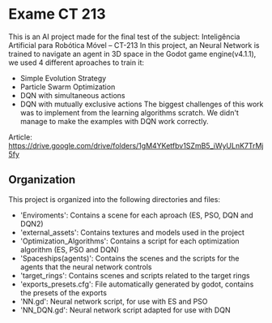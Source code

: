 # Exame CT 213
This is an AI project made for the final test of the subject: Inteligência Artificial para Robótica Móvel – CT-213
In this project, an Neural Network is trained to navigate an agent in 3D space in the Godot game engine(v4.1.1), we used 4 different aproaches to train it:
- Simple Evolution Strategy
- Particle Swarm Optimization
- DQN with simultaneous actions
- DQN with mutually exclusive actions
The biggest challenges of this work was to implement from the learning algorithms scratch. We didn't manage to make the examples with DQN work correctly.

Article: https://drive.google.com/drive/folders/1gM4YKetfbv1SZmB5_iWyULnK7TrMj5fy
## Organization
This project is organized into the following directories and files:
- 'Enviroments': Contains a scene for each aproach (ES, PSO, DQN and DQN2)
- 'external_assets': Contains textures and models used in the project
- 'Optimization_Algorithms': Contains a script for each optimization algorithm (ES, PSO and DQN)
- 'Spaceships(agents)': Contains the scenes and the scripts for the agents that the neural network controls
- 'target_rings': Contains scenes and scripts related to the target rings
- 'exports_presets.cfg': File automatically generated by godot, contains the presets of the exports
- 'NN.gd': Neural network script, for use with ES and PSO
- 'NN_DQN.gd': Neural network script adapted for use with DQN
